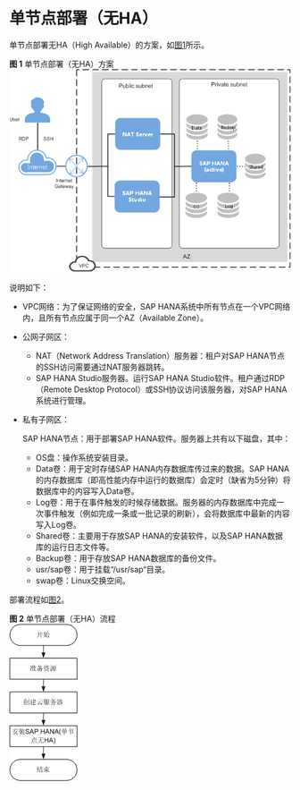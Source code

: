 # 单节点部署（无HA）<a name="saphana_02_0009"></a>

单节点部署无HA（High Available）的方案，如[图1](#fig162657301243)所示。

**图 1**  单节点部署（无HA）方案<a name="fig162657301243"></a>  
![](figures/单节点部署（无HA）方案.png "单节点部署（无HA）方案")

说明如下：

-   VPC网络：为了保证网络的安全，SAP HANA系统中所有节点在一个VPC网络内，且所有节点应属于同一个AZ（Available Zone）。
-   公网子网区：
    -   NAT（Network Address Translation）服务器：租户对SAP HANA节点的SSH访问需要通过NAT服务器跳转。
    -   SAP HANA Studio服务器。运行SAP HANA Studio软件。租户通过RDP（Remote Desktop Protocol）或SSH协议访问该服务器，对SAP HANA系统进行管理。

-   私有子网区：

    SAP HANA节点：用于部署SAP HANA软件。服务器上共有以下磁盘，其中：

    -   OS盘：操作系统安装目录。
    -   Data卷：用于定时存储SAP HANA内存数据库传过来的数据。SAP HANA的内存数据库（即高性能内存中运行的数据库）会定时（缺省为5分钟）将数据库中的内容写入Data卷。
    -   Log卷：用于在事件触发的时候存储数据。服务器的内存数据库中完成一次事件触发（例如完成一条或一批记录的刷新），会将数据库中最新的内容写入Log卷。
    -   Shared卷：主要用于存放SAP HANA的安装软件，以及SAP HANA数据库的运行日志文件等。
    -   Backup卷：用于存放SAP HANA数据库的备份文件。
    -   usr/sap卷：用于挂载“/usr/sap“目录。
    -   swap卷：Linux交换空间。


部署流程如[图2](#fig1288915191213)。

**图 2**  单节点部署（无HA）流程<a name="fig1288915191213"></a>  
![](figures/单节点部署（无HA）流程.png "单节点部署（无HA）流程")

